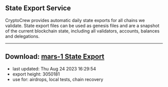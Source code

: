 ## State Export Service
CryptoCrew provides automatic daily state exports for all chains we validate. State export files can be used as genesis files and are a snapshot of the current blockchain state, including all validators, accounts, balances and delegations.

---
**Download: [mars-1 State Export](https://dl.ccvalidators.com/SERVICE/mars/mars-1_export_3050181.json)**
---

- last updated: Thu Aug 24 2023 16:29:54
- export height: 3050181
- use for: airdrops, local tests, chain recovery
